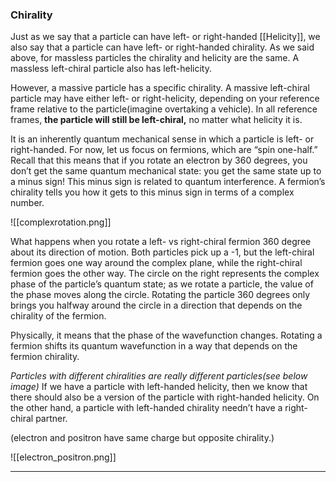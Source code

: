 ### Chirality 
Just as we say that a particle can have left- or right-handed [[Helicity]], we also say that a particle can have left- or right-handed chirality. As we said above, for massless particles the chirality and helicity are the same. A massless left-chiral particle also has left-helicity.

However, a massive particle has a specific chirality. A massive left-chiral particle may have either left- or right-helicity, depending on your reference frame relative to the particle(imagine overtaking a vehicle). In all reference frames, **the particle will still be left-chiral,** no matter what helicity it is. 

It is an inherently quantum mechanical sense in which a particle is left- or right-handed. For now, let us focus on fermions, which are “spin one-half.” Recall that this means that if you rotate an electron by 360 degrees, you don’t get the same quantum mechanical state: you get the same state up to a minus sign! This minus sign is related to quantum interference. A fermion’s chirality tells you how it gets to this minus sign in terms of a complex number. 

![[complexrotation.png]]

What happens when you rotate a left- vs right-chiral fermion 360 degree about its direction of motion. Both particles pick up a -1, but the left-chiral fermion goes one way around the complex plane, while the right-chiral fermion goes the other way. The circle on the right represents the complex phase of the particle’s quantum state; as we rotate a particle, the value of the phase moves along the circle. Rotating the particle 360 degrees only brings you halfway around the circle in a direction that depends on the chirality of the fermion.

Physically, it means that the phase of the wavefunction changes. Rotating a fermion shifts its quantum wavefunction in a way that depends on the fermion chirality. 

_Particles with different chiralities are really different particles(see below image)_ If we have a particle with left-handed helicity, then we know that there should also be a version of the particle with right-handed helicity. On the other hand, a particle with left-handed chirality needn’t have a right-chiral partner.

(electron and positron have same charge but opposite chirality.)

![[electron_positron.png]]

---
